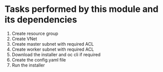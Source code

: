 # Tasks performed by this module and its dependencies


1. Create resource group
1. Create VNet
1. Create master subnet with required ACL
1. Create worker subnet with required ACL
1. Download the installer and oc cli if required
1. Create the config.yaml file
1. Run the installer